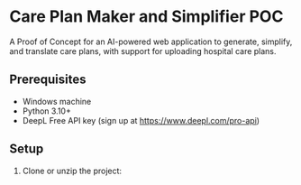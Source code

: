 # Care Plan Maker and Simplifier POC

A Proof of Concept for an AI-powered web application to generate, simplify, and translate care plans, with support for uploading hospital care plans.

## Prerequisites

- Windows machine
- Python 3.10+
- DeepL Free API key (sign up at https://www.deepl.com/pro-api)

## Setup

1. Clone or unzip the project:
